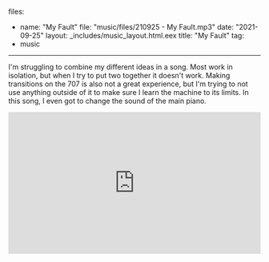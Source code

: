 files:
  - name: "My Fault"
    file: "music/files/210925 - My Fault.mp3"
date: "2021-09-25"
layout: _includes/music_layout.html.eex
title: "My Fault"
tag:
  - music
---

I'm struggling to combine my different ideas in a song. Most work in isolation, but when I try to put two together it doesn't work. Making transitions on the 707 is also not a great experience, but I'm trying to not use anything outside of it to make sure I learn the machine to its limits. In this song, I even got to change the sound of the main piano.

<div class="mt-4" style="position:relative;padding-top:56.25%;">
  <iframe style="position:absolute;top:0;left:0;width:100%;height:100%;" src="https://www.youtube.com/embed/KohaXaWs1gs" title="YouTube video player" frameborder="0" allow="accelerometer; autoplay; clipboard-write; encrypted-media; gyroscope; picture-in-picture" allowfullscreen></iframe>
</div>
